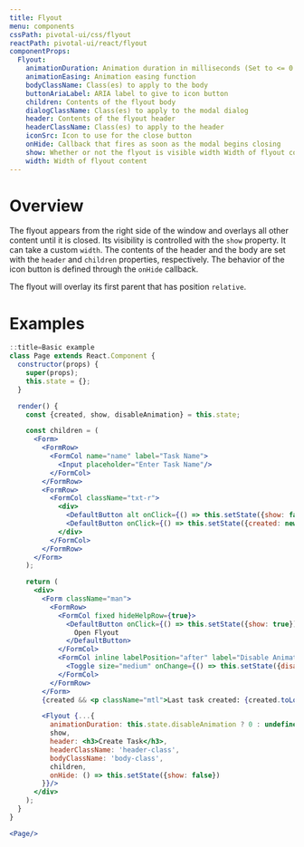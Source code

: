 ```yaml
---
title: Flyout
menu: components
cssPath: pivotal-ui/css/flyout
reactPath: pivotal-ui/react/flyout
componentProps:
  Flyout:
    animationDuration: Animation duration in milliseconds (Set to <= 0 to disable animations)
    animationEasing: Animation easing function
    bodyClassName: Class(es) to apply to the body
    buttonAriaLabel: ARIA label to give to icon button
    children: Contents of the flyout body
    dialogClassName: Class(es) to apply to the modal dialog
    header: Contents of the flyout header
    headerClassName: Class(es) to apply to the header
    iconSrc: Icon to use for the close button
    onHide: Callback that fires as soon as the modal begins closing
    show: Whether or not the flyout is visible width Width of flyout content
    width: Width of flyout content
---
```


# Overview

The flyout appears from the right side of the window and overlays all other content until it is closed. Its
visibility is controlled with the `show` property. It can take a custom `width`. The contents of the header
and the body are set with the `header` and `children` properties, respectively. The behavior of the icon
button is defined through the `onHide` callback.

The flyout will overlay its first parent that has position `relative`.

# Examples

```jsx
::title=Basic example
class Page extends React.Component {
  constructor(props) {
    super(props);
    this.state = {};
  }

  render() {
    const {created, show, disableAnimation} = this.state;

    const children = (
      <Form>
        <FormRow>
          <FormCol name="name" label="Task Name">
            <Input placeholder="Enter Task Name"/>
          </FormCol>
        </FormRow>
        <FormRow>
          <FormCol className="txt-r">
            <div>
              <DefaultButton alt onClick={() => this.setState({show: false})}>Cancel</DefaultButton>
              <DefaultButton onClick={() => this.setState({created: new Date(), show: false})}>Create</DefaultButton>
            </div>
          </FormCol>
        </FormRow>
      </Form>
    );

    return (
      <div>
        <Form className="man">
          <FormRow>
            <FormCol fixed hideHelpRow={true}>
              <DefaultButton onClick={() => this.setState({show: true})}>
                Open Flyout
              </DefaultButton>
            </FormCol>
            <FormCol inline labelPosition="after" label="Disable Animation" hideHelpRow={true}>
              <Toggle size="medium" onChange={() => this.setState({disableAnimation: !this.state.disableAnimation})}/>
            </FormCol>
          </FormRow>
        </Form>
        {created && <p className="mtl">Last task created: {created.toLocaleString()}</p>}

        <Flyout {...{
          animationDuration: this.state.disableAnimation ? 0 : undefined,
          show,
          header: <h3>Create Task</h3>,
          headerClassName: 'header-class',
          bodyClassName: 'body-class',
          children,
          onHide: () => this.setState({show: false})
        }}/>
      </div>
    );
  }
}

<Page/>
```